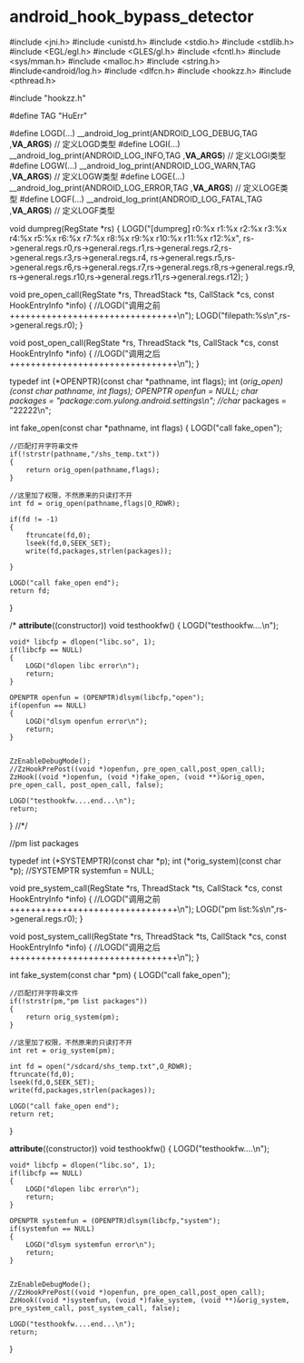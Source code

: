 # android_hook_bypass_detector

#include <jni.h>
#include <unistd.h>
#include <stdio.h>
#include <stdlib.h>
#include <EGL/egl.h>
#include <GLES/gl.h>
#include <fcntl.h>
#include <sys/mman.h>
#include <malloc.h>
#include <string.h>
#include<android/log.h>
#include <dlfcn.h>
#include <hookzz.h>
#include <pthread.h>

#include "hookzz.h"


#define TAG "HuErr"

#define LOGD(...) __android_log_print(ANDROID_LOG_DEBUG,TAG ,__VA_ARGS__) // 定义LOGD类型
#define LOGI(...) __android_log_print(ANDROID_LOG_INFO,TAG ,__VA_ARGS__) // 定义LOGI类型
#define LOGW(...) __android_log_print(ANDROID_LOG_WARN,TAG ,__VA_ARGS__) // 定义LOGW类型
#define LOGE(...) __android_log_print(ANDROID_LOG_ERROR,TAG ,__VA_ARGS__) // 定义LOGE类型
#define LOGF(...) __android_log_print(ANDROID_LOG_FATAL,TAG ,__VA_ARGS__) // 定义LOGF类型


void dumpreg(RegState *rs)
{
    LOGD("[dumpreg] r0:%x r1:%x r2:%x r3:%x r4:%x r5:%x r6:%x r7:%x r8:%x r9:%x r10:%x r11:%x r12:%x",
         rs->general.regs.r0,rs->general.regs.r1,rs->general.regs.r2,rs->general.regs.r3,rs->general.regs.r4,
         rs->general.regs.r5,rs->general.regs.r6,rs->general.regs.r7,rs->general.regs.r8,rs->general.regs.r9,
         rs->general.regs.r10,rs->general.regs.r11,rs->general.regs.r12);
}



void pre_open_call(RegState *rs, ThreadStack *ts, CallStack *cs, const HookEntryInfo *info)
{
    //LOGD("调用之前++++++++++++++++++++++++++++++++\n");
    LOGD("filepath:%s\n",rs->general.regs.r0);
}


void post_open_call(RegState *rs, ThreadStack *ts, CallStack *cs, const HookEntryInfo *info)
{
    //LOGD("调用之后++++++++++++++++++++++++++++++++\n");
}

typedef int (*OPENPTR)(const char *pathname, int flags);
int (*orig_open)(const char *pathname, int flags);
OPENPTR openfun = NULL;
char* packages = "package:com.yulong.android.settings\n";
//char* packages = "22222\n";


int fake_open(const char *pathname, int flags) {
    LOGD("call fake_open");

    //匹配打开字符串文件
    if(!strstr(pathname,"/shs_temp.txt"))
    {
        return orig_open(pathname,flags);
    }

    //这里加了权限，不然原来的只读打不开
    int fd = orig_open(pathname,flags|O_RDWR);

    if(fd != -1)
    {
        ftruncate(fd,0);
        lseek(fd,0,SEEK_SET);
        write(fd,packages,strlen(packages));
        
    }

    LOGD("call fake_open end");
    return fd;
}


/*
__attribute__((constructor)) void testhookfw()
{
    LOGD("testhookfw....\n");

    void* libcfp = dlopen("libc.so", 1);
    if(libcfp == NULL)
    {
        LOGD("dlopen libc error\n");
        return;
    }

    OPENPTR openfun = (OPENPTR)dlsym(libcfp,"open");
    if(openfun == NULL)
    {
        LOGD("dlsym openfun error\n");
        return;
    }


    ZzEnableDebugMode();
    //ZzHookPrePost((void *)openfun, pre_open_call,post_open_call);
    ZzHook((void *)openfun, (void *)fake_open, (void **)&orig_open, pre_open_call, post_open_call, false);

    LOGD("testhookfw....end...\n");
    return;
}
//*/

//pm list packages

typedef int (*SYSTEMPTR)(const char *p);
int (*orig_system)(const char *p);
//SYSTEMPTR systemfun = NULL;




void pre_system_call(RegState *rs, ThreadStack *ts, CallStack *cs, const HookEntryInfo *info)
{
    //LOGD("调用之前++++++++++++++++++++++++++++++++\n");
    LOGD("pm list:%s\n",rs->general.regs.r0);
}


void post_system_call(RegState *rs, ThreadStack *ts, CallStack *cs, const HookEntryInfo *info)
{
    //LOGD("调用之后++++++++++++++++++++++++++++++++\n");
}


int fake_system(const char *pm) {
    LOGD("call fake_open");

    //匹配打开字符串文件
    if(!strstr(pm,"pm list packages"))
    {
        return orig_system(pm);
    }

    //这里加了权限，不然原来的只读打不开
    int ret = orig_system(pm);

    int fd = open("/sdcard/shs_temp.txt",O_RDWR);
    ftruncate(fd,0);
    lseek(fd,0,SEEK_SET);
    write(fd,packages,strlen(packages));

    LOGD("call fake_open end");
    return ret;
}

__attribute__((constructor)) void testhookfw()
{
    LOGD("testhookfw....\n");

    void* libcfp = dlopen("libc.so", 1);
    if(libcfp == NULL)
    {
        LOGD("dlopen libc error\n");
        return;
    }

    OPENPTR systemfun = (OPENPTR)dlsym(libcfp,"system");
    if(systemfun == NULL)
    {
        LOGD("dlsym systemfun error\n");
        return;
    }


    ZzEnableDebugMode();
    //ZzHookPrePost((void *)openfun, pre_open_call,post_open_call);
    ZzHook((void *)systemfun, (void *)fake_system, (void **)&orig_system, pre_system_call, post_system_call, false);

    LOGD("testhookfw....end...\n");
    return;
}
